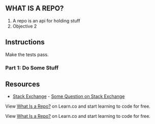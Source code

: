 ## WHAT IS A REPO?

1. A repo is an api for holding stuff
2. Objective 2

## Instructions

Make the tests pass.

### Part 1: Do Some Stuff

## Resources

* [Stack Exchange](http://www.stackexchange.com) - [Some Question on Stack Exchange](http://www.stackexchange.com/questions/123)

<p class='util--hide'>View <a href='https://learn.co/lessons/what-is-a-repo'>What Is a Repo?</a> on Learn.co and start learning to code for free.</p>

<p class='util--hide'>View <a href='https://learn.co/lessons/what-is-a-repo'>What Is a Repo?</a> on Learn.co and start learning to code for free.</p>
